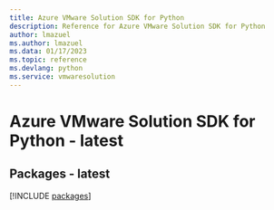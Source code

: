 ```yaml
---
title: Azure VMware Solution SDK for Python
description: Reference for Azure VMware Solution SDK for Python
author: lmazuel
ms.author: lmazuel
ms.data: 01/17/2023
ms.topic: reference
ms.devlang: python
ms.service: vmwaresolution
---
```

# Azure VMware Solution SDK for Python - latest
## Packages - latest
[!INCLUDE [packages](vmware-solution-index.md)]